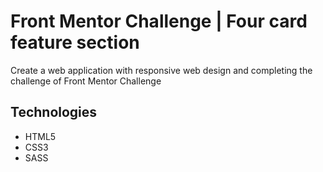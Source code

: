 # Front Mentor Challenge | Four card feature section

Create a web application with responsive web design and completing the challenge of Front Mentor Challenge

## Technologies
- HTML5
- CSS3
- SASS
